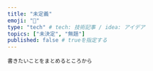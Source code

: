 ```yaml
---
title: "未定義"
emoji: "🤖"
type: "tech" # tech: 技術記事 / idea: アイデア
topics: ["未決定", "無題"]
published: false # trueを指定する
---
```


```
書きたいことをまとめるところから
```

